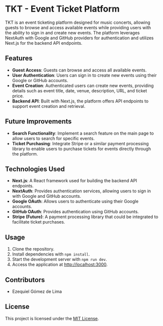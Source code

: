 # TKT - Event Ticket Platform

TKT is an event ticketing platform designed for music concerts, allowing guests to browse and access available events while providing users with the ability to sign in and create new events. The platform leverages NextAuth with Google and GitHub providers for authentication and utilizes Next.js for the backend API endpoints.

## Features

- **Guest Access**: Guests can browse and access all available events.
- **User Authentication**: Users can sign in to create new events using their Google or GitHub accounts.
- **Event Creation**: Authenticated users can create new events, providing details such as event title, date, venue, description, URL, and ticket price.
- **Backend API**: Built with Next.js, the platform offers API endpoints to support event creation and retrieval.

## Future Improvements

- **Search Functionality**: Implement a search feature on the main page to allow users to search for specific events.
- **Ticket Purchasing**: Integrate Stripe or a similar payment processing library to enable users to purchase tickets for events directly through the platform.

## Technologies Used

- **Next.js**: A React framework used for building the backend API endpoints.
- **NextAuth**: Provides authentication services, allowing users to sign in with Google and GitHub accounts.
- **Google OAuth**: Allows users to authenticate using their Google accounts.
- **GitHub OAuth**: Provides authentication using GitHub accounts.
- **Stripe (Future)**: A payment processing library that could be integrated to facilitate ticket purchases.

## Usage

1. Clone the repository.
2. Install dependencies with `npm install`.
3. Start the development server with `npm run dev`.
4. Access the application at [http://localhost:3000](http://localhost:3000).

## Contributors

- Ezequiel Gómez de Lima

## License

This project is licensed under the [MIT License](LICENSE).
